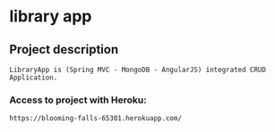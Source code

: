 # library app

## Project description
```
LibraryApp is (Spring MVC - MongoDB - AngularJS) integrated CRUD Application.
```

### Access to project with Heroku:
```
https://blooming-falls-65301.herokuapp.com/
```